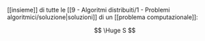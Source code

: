 [[insieme]] di tutte le [[9 - Algoritmi distribuiti/1 - Problemi algoritmici/soluzione|soluzioni]] di un [[problema computazionale]]:

$$
\Huge S
$$
